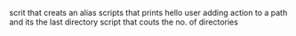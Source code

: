 scrit that creats an alias
scripts that prints hello user
adding action to a path and its the last directory
script that couts the no. of directories
